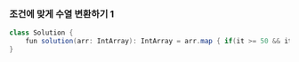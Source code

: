 ### 조건에 맞게 수열 변환하기 1
```java
class Solution {
    fun solution(arr: IntArray): IntArray = arr.map { if(it >= 50 && it % 2 == 0) it / 2 else if(it < 50 && it % 2 != 0) it * 2 else it}.toIntArray()
}
```
